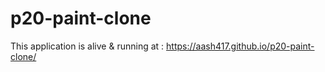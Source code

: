 # p20-paint-clone
This application is alive & running at : https://aash417.github.io/p20-paint-clone/
